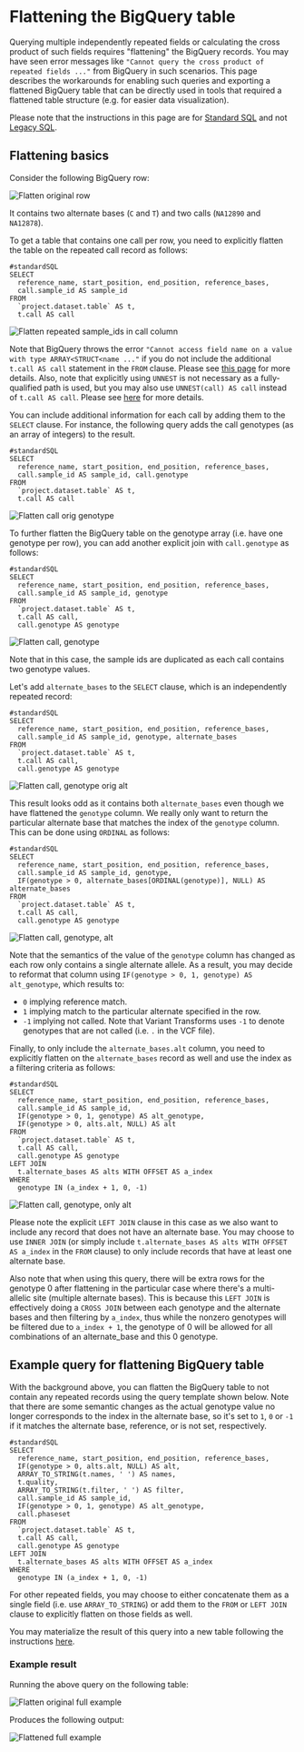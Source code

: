 # Flattening the BigQuery table

Querying multiple independently repeated fields or calculating the cross product
of such fields requires "flattening" the BigQuery records. You may have seen
error messages like `"Cannot query the cross product of repeated fields ..."`
from BigQuery in such scenarios. This page describes the workarounds for
enabling such queries and exporting a flattened BigQuery table that can be
directly used in tools that required a flattened table structure (e.g. for
easier data visualization).

Please note that the instructions in this page are for
[Standard SQL](https://cloud.google.com/bigquery/docs/reference/standard-sql/)
and not
[Legacy SQL](https://cloud.google.com/bigquery/docs/reference/legacy-sql).


## Flattening basics

Consider the following BigQuery row:

![Flatten original row](images/flatten_original_row.png)

It contains two alternate bases (`C` and `T`) and two calls (`NA12890`
and `NA12878`).

To get a table that contains one call per row, you need to explicitly flatten
the table on the repeated call record as follows:

```
#standardSQL
SELECT
  reference_name, start_position, end_position, reference_bases,
  call.sample_id AS sample_id
FROM
  `project.dataset.table` AS t,
  t.call AS call
```

![Flatten repeated sample_ids in call column](images/flatten_call_names.png)


Note that BigQuery throws the error
`"Cannot access field name on a value with type ARRAY<STRUCT<name ..."` if you
do not include the additional `t.call AS call` statement in the `FROM` clause.
Please see
[this page](https://cloud.google.com/bigquery/docs/reference/standard-sql/migrating-from-legacy-sql#removing_repetition_with_flatten)
for more details. Also, note that explicitly using `UNNEST` is not necessary as
a fully-qualified path is used, but you may also use `UNNEST(call) AS call`
instead of `t.call AS call`. Please see
[here](https://cloud.google.com/bigquery/docs/reference/standard-sql/query-syntax#field_path)
for more details.

You can include additional information for each call by adding them to the
`SELECT` clause. For instance, the following query adds the call genotypes (as
an array of integers) to the result.

```
#standardSQL
SELECT
  reference_name, start_position, end_position, reference_bases,
  call.sample_id AS sample_id, call.genotype
FROM
  `project.dataset.table` AS t,
  t.call AS call
```

![Flatten call orig genotype](images/flatten_call_orig_genotype.png)

To further flatten the BigQuery table on the genotype array (i.e. have one
genotype per row), you can add another explicit join with `call.genotype` as
follows:

```
#standardSQL
SELECT
  reference_name, start_position, end_position, reference_bases,
  call.sample_id AS sample_id, genotype
FROM
  `project.dataset.table` AS t,
  t.call AS call,
  call.genotype AS genotype
```

![Flatten call, genotype](images/flatten_call_flatten_genotype.png)

Note that in this case, the sample ids are duplicated as each call contains two
genotype values.

Let's add `alternate_bases` to the `SELECT` clause, which is an independently
repeated record:

```
#standardSQL
SELECT
  reference_name, start_position, end_position, reference_bases,
  call.sample_id AS sample_id, genotype, alternate_bases
FROM
  `project.dataset.table` AS t,
  t.call AS call,
  call.genotype AS genotype
```

![Flatten call, genotype orig alt](images/flatten_call_flatten_genotype_orig_alt.png)

This result looks odd as it contains both `alternate_bases` even though
we have flattened the `genotype` column. We really only want to return the
particular alternate base that matches the index of the `genotype` column. This
can be done using `ORDINAL` as follows:

```
#standardSQL
SELECT
  reference_name, start_position, end_position, reference_bases,
  call.sample_id AS sample_id, genotype,
  IF(genotype > 0, alternate_bases[ORDINAL(genotype)], NULL) AS alternate_bases
FROM
  `project.dataset.table` AS t,
  t.call AS call,
  call.genotype AS genotype
```

![Flatten call, genotype, alt](images/flatten_call_flatten_genotype_flatten_alt.png)

Note that the semantics of the value of the `genotype` column has changed
as each row only contains a single alternate allele. As a result, you may
decide to reformat that column using
`IF(genotype > 0, 1, genotype) AS alt_genotype`, which results to:
  * `0` implying reference match.
  * `1` implying match to the particular alternate specified in the row.
  * `-1` implying not called. Note that Variant Transforms uses `-1` to denote
    genotypes that are not called (i.e. `.` in the VCF file).

Finally, to only include the `alternate_bases.alt` column, you need to
explicitly flatten on the `alternate_bases` record as well and use the index as
a filtering criteria as follows:

```
#standardSQL
SELECT
  reference_name, start_position, end_position, reference_bases,
  call.sample_id AS sample_id,
  IF(genotype > 0, 1, genotype) AS alt_genotype,
  IF(genotype > 0, alts.alt, NULL) AS alt
FROM
  `project.dataset.table` AS t,
  t.call AS call,
  call.genotype AS genotype
LEFT JOIN
  t.alternate_bases AS alts WITH OFFSET AS a_index
WHERE
  genotype IN (a_index + 1, 0, -1)
```

![Flatten call, genotype, only alt](images/flatten_call_flatten_genotype_only_alt.png)

Please note the explicit `LEFT JOIN` clause in this case as we also want to
include any record that does not have an alternate base. You may choose to use
`INNER JOIN` (or simply include
`t.alternate_bases AS alts WITH OFFSET AS a_index` in the `FROM` clause) to
only include records that have at least one alternate base.

Also note that when using this query, there will be extra rows for the genotype
0 after flattening in the particular case where there's a multi-allelic site
(multiple alternate bases). This is because this `LEFT JOIN` is effectively
doing a `CROSS JOIN` between each genotype and the alternate bases and
then filtering by `a_index`, thus while the nonzero genotypes will be
filtered due to `a_index + 1`, the genotype of 0 will be allowed for all
combinations of an alternate_base and this 0 genotype.

## Example query for flattening BigQuery table

With the background above, you can flatten the BigQuery table to not contain
any repeated records using the query template shown below. Note that there are
some semantic changes as the actual genotype value no longer corresponds to the
index in the alternate base, so it's set to `1`, `0` or `-1` if it matches
the alternate base, reference, or is not set, respectively.

```
#standardSQL
SELECT
  reference_name, start_position, end_position, reference_bases,
  IF(genotype > 0, alts.alt, NULL) AS alt,
  ARRAY_TO_STRING(t.names, ' ') AS names,
  t.quality,
  ARRAY_TO_STRING(t.filter, ' ') AS filter,
  call.sample_id AS sample_id,
  IF(genotype > 0, 1, genotype) AS alt_genotype,
  call.phaseset
FROM
  `project.dataset.table` AS t,
  t.call AS call,
  call.genotype AS genotype
LEFT JOIN
  t.alternate_bases AS alts WITH OFFSET AS a_index
WHERE
  genotype IN (a_index + 1, 0, -1)
```

For other repeated fields, you may choose to either concatenate them as a single
field (i.e. use `ARRAY_TO_STRING`) or add them to the `FROM` or `LEFT JOIN`
clause to explicitly flatten on those fields as well.

You may  materialize the result of this query into a new table following the
instructions
[here](https://cloud.google.com/bigquery/docs/tables#creating_a_table_from_a_query_result).

### Example result

Running the above query on the following table:

![Flatten original full example](images/flatten_original_full_example.png)

Produces the following output:

![Flattened full example](images/flattened_full_example.png)
